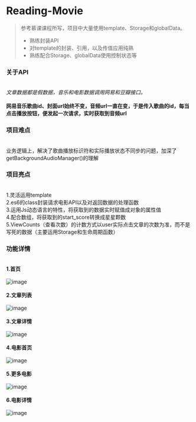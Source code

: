 # Reading-Movie
>参考慕课课程所写，项目中大量使用template、Storage和globalData。
>- 熟练封装API
>- 对template的封装、引用，以及传值应用纯熟
>- 熟练配合Storage、globalData使用控制状态等

### 关于API
<br>*文章数据都是假数据，音乐和电影数据调用网易和豆瓣接口。*
<br>
<br>**网易音乐歌曲id、封面url始终不变，音频url一直在变，于是传入歌曲的id，每当点击播放按钮，便发起一次请求，实时获取到音频url**
### 项目难点
<br>业务逻辑上，解决了歌曲播放标识符和实际播放状态不同步的问题，加深了getBackgroundAudioManager()的理解
### 项目亮点

<br>1.灵活运用template
<br>2.es6的class封装请求电影API以及对返回数据的处理函数
<br>3.运用Js动态语言的特性，将获取到的数据实时赋值成对象的属性值
<br>4.配合数组，将获取到的start_score转换成星星颗数
<br>5.ViewCounts（查看次数）的计数方式以user实际点击文章的次数为准，而不是写死的数据（主要运用Storage和生命周期函数）

### 功能详情
<br>**1.首页**
<br>
<br>![image](https://github.com/fhuy/Reading-Movies/blob/master/images/welcome.PNG)
<br>
<br>**2.文章列表**
<br>
<br>![image](https://github.com/fhuy/Reading-Movies/blob/master/images/pic1.PNG)
<br>
<br>**3.文章详情**
<br>
<br>![image](https://github.com/fhuy/Reading-Movies/blob/master/images/pic2.PNG)
<br>
<br>**4.电影首页**
<br>
<br>![image](https://github.com/fhuy/Reading-Movies/blob/master/images/pic3.PNG)
<br>
<br>**5.更多电影**
<br>
<br>![image](https://github.com/fhuy/Reading-Movies/blob/master/images/pic4.PNG)
<br>
<br>**6.电影详情**
<br>
<br>![image](https://github.com/fhuy/Reading-Movies/blob/master/images/pic5.PNG)

